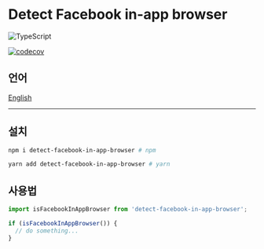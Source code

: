 # Detect Facebook in-app browser

![TypeScript](https://img.shields.io/badge/TypeScript-007ACC?style=for-the-badge&logo=typescript&logoColor=white)

[![codecov](https://codecov.io/gh/juunini/detect-facebook-in-app-browser/branch/main/graph/badge.svg?token=H2LNON80F9)](https://codecov.io/gh/juunini/detect-facebook-in-app-browser)

## 언어

[English](./README/en.md)

---

## 설치

```bash
npm i detect-facebook-in-app-browser # npm

yarn add detect-facebook-in-app-browser # yarn
```

## 사용법

```ts
import isFacebookInAppBrowser from 'detect-facebook-in-app-browser';

if (isFacebookInAppBrowser()) {
  // do something...
}
```

